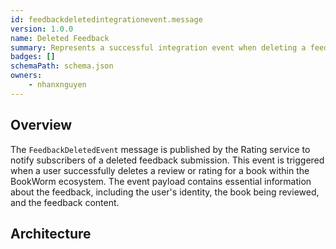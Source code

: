 ```yaml
---
id: feedbackdeletedintegrationevent.message
version: 1.0.0
name: Deleted Feedback
summary: Represents a successful integration event when deleting a feedback in the system
badges: []
schemaPath: schema.json
owners:
	- nhanxnguyen
---
```


## Overview

The `FeedbackDeletedEvent` message is published by the Rating service to notify subscribers of a deleted feedback submission. This event is triggered when a user successfully deletes a review or rating for a book within the BookWorm ecosystem. The event payload contains essential information about the feedback, including the user's identity, the book being reviewed, and the feedback content.

## Architecture

<NodeGraph />
